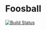 # Foosball

[![Build Status](https://travis-ci.com/railwaymen/foosball.svg?branch=master)](https://travis-ci.com/railwaymen/foosball)
